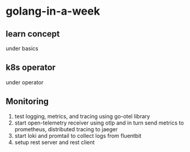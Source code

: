# golang-in-a-week

## learn concept

under basics

## k8s operator

under operator

## Monitoring

1. test logging, metrics, and tracing using go-otel library
2. start open-telemetry receiver using otlp and in turn send metrics to prometheus, distributed tracing to jaeger
3. start loki and promtail to collect logs from fluentbit
4. setup rest server and rest client